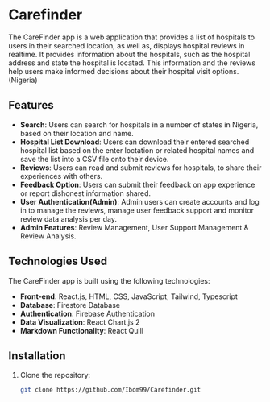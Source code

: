 # Carefinder
The CareFinder app is a web application that provides a list of hospitals to users in their searched location, as well as, displays hospital reviews in realtime. It provides information about the hospitals, such as the hospital address and state the hospital is located.
This information and the reviews help users make informed decisions about their hospital visit options. (Nigeria)

## Features

- **Search**: Users can search for hospitals in a number of states in Nigeria,  based on their location and name.
- **Hospital List Download**: Users can download their entered searched hospital list based on the enter loctation or related hospital names and save the list into a CSV file onto their device.
- **Reviews**: Users can read and submit reviews for hospitals, to share their experiences with others.
- **Feedback Option**: Users can submit their feedback on app experience or report dishonest information shared.
- **User Authentication(Admin)**: Admin users can create accounts and log in to manage the reviews, manage user feedback support and monitor review data analysis per day.
- **Admin Features**: Review Management, User Support Management & Review Analysis.

## Technologies Used

The CareFinder app is built using the following technologies:

- **Front-end**: React.js, HTML, CSS, JavaScript, Tailwind, Typescript
- **Database**: Firestore Database
- **Authentication**: Firebase Authentication
- **Data Visualization**: React Chart.js 2
- **Markdown Functionality**: React Quill

## Installation

1. Clone the repository:

   ```bash
   git clone https://github.com/Ibom99/Carefinder.git
